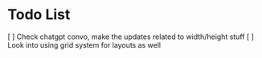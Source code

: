 # Todo List

[ ] Check chatgpt convo, make the updates related to width/height stuff
[ ] Look into using grid system for layouts as well